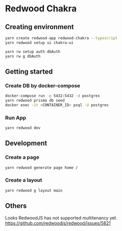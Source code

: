 # Redwood Chakra

## Creating environment

```sh
yarn create redwood-app redwood-chakra --typescript
yarn redwood setup ui chakra-ui

yarn rw setup auth dbAuth
yarn rw g dbAuth
```

## Getting started

### Create DB by docker-compose
```sh
docker-compose run -p 5432:5432 -d postgres
yarn redwood prisma db seed
docker exec -it <CONTAINER_ID> psql -U postgres
```

### Run App
```sh
yarn redwood dev
```

## Development
### Create a page
```sh
yarn redwood generate page home /
```

### Create a layout
```sh
yarn redwood g layout main
```

## Others
Looks RedwoodJS has not supported multitenancy yet.
https://github.com/redwoodjs/redwood/issues/5821